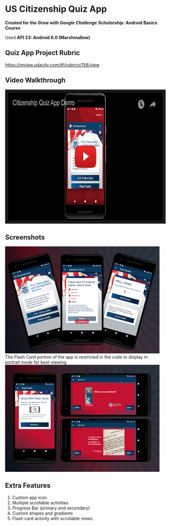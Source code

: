 # US Citizenship Quiz App

**Created for the *Grow with Google Challenge Scholarship:* Android Basics Course**

Used **API 23: Android 6.0 (Marshmallow)**

## Quiz App Project Rubric 
https://review.udacity.com/#!/rubrics/158/view

## Video Walkthrough
<a href="http://www.youtube.com/watch?feature=player_embedded&v=amoYZ2oikbk
" target="_blank"><img src="./youtube_thumbnail.png" 
alt="Citizenship Quiz App Demo" width="740" height="416" border="10" /></a>

## Screenshots
![Quiz Section](./screenshot_quiz.png)
The Flash Card portion of the app is restricted in the code to display in portrait mode for best viewing.
![Flash Card Section](./screenshot_flashcards.png)

## Extra Features
1. Custom app icon
2. Multiple scrollable activities
3. Progress Bar (primary and secondary)
4. Custom shapes and gradients
5. Flash card activity with scrollable views

